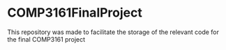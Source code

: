# COMP3161FinalProject
This repository was made to facilitate the storage of the relevant code for the final COMP3161 project
